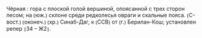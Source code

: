 ---
---

Чёрная
: гора с плоской голой вершиной, опоясанной с трех сторон лесом; на ⦅юж.⦆ склоне среди редколесья овраги и скальные пояса. ⦅С-вост.⦆ ⦅оконеч.⦆ ⦅хр.⦆ Синаб-Даг, к ⦅ССВ⦆ от ⦅г.⦆ Берилан-Кош; установлен репер ⦃З4 – Ж2⦄.

